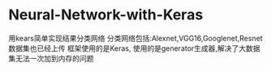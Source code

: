 # Neural-Network-with-Keras
用kears简单实现结果分类网络
分类网络包括:Alexnet,VGG16,Googlenet,Resnet
数据集也已经上传
框架使用的是Keras,
使用的是generator生成器,解决了大数据集无法一次加到内存的问题
